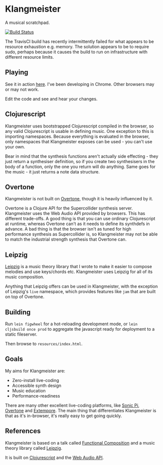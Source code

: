 Klangmeister
============

A musical scratchpad.

[![Build Status](https://travis-ci.org/ctford/klangmeister.png)](https://travis-ci.org/ctford/klangmeister)

The TravisCI build has recently intermittently failed for what appears to be resource exhaustion e.g. memory. The solution appears to be to require sudo, perhaps because it causes the build to run on infrastructure with different resource limits. 

Playing
-------

See it in action [here](http://ctford.github.io/klangmeister/). I've been developing in Chrome. Other browsers may or may not work.

Edit the code and see and hear your changes.

Clojurescript
-------------

Klangmeister uses bootstrapped Clojurescript compiled in the browser, so any valid Clojurescript is usable in defining music. One exception to this is importing namespaces. Because everything is evaluated in the browser, only namespaces that Klangmeister exposes can be used - you can't use your own.

Bear in mind that the synthesis functions aren't actually side effecting - they just return a synthesiser definition, so if you create two synthesisers in the body of a function, only the one you return will do anything. Same goes for the music - it just returns a note data structure.

Overtone
--------

Klangmeister is not built on [Overtone](https://overtone.github.io/), though it is heavily influenced by it.

Overtone is a Clojure API for the Supercollider synthesis server. Klangmeister uses the Web Audio API provided by browsers. This has different trade-offs. A good thing is that you can use ordinary Clojurescript at runtime, whereas Overtone can't as it needs to define its synthdefs in advance. A bad thing is that the browser isn't as tuned for high performance synthesis as Supercollider is, so Klangmeister may not be able to match the industrial strength synthesis that Overtone can.

Leipzig
-------

[Leipzig](https://github.com/ctford/leipzig) is a music theory library that I wrote to make it easier to compose melodies and use keys/chords etc. Klangmeister uses Leipzig for all of its music composition.

Anything that Leipzig offers can be used in Klangmeister, with the exception of Leipzig's `live` namespace, which provides features like `jam` that are built on top of Overtone.

Building
--------

Run `lein figwheel` for a hot-reloading development mode, or `lein cljsbuild once prod` to aggregate the javascript ready for deployment to a static fileserver.

Then browse to `resources/index.html`.

Goals
-----
My aims for Klangmeister are:
* Zero-install live-coding
* Accessible synth design
* Music education
* Performance-readiness

There are many other excellent live-coding platforms, like [Sonic Pi](http://sonic-pi.net/), [Overtone](https://overtone.github.io/) and [Extempore](http://extempore.moso.com.au/). The main thing that differentiates Klangmeister is that as it's in-browser, it's really easy to get going quickly.

References
----------
Klangmeister is based on a talk called [Functional Composition](https://www.youtube.com/watch?v=Mfsnlbd-4xQ) and a music theory library called [Leipzig](https://github.com/ctford/leipzig).

It is built on [Clojurescript](https://github.com/clojure/clojurescript) and the [Web Audio API](https://www.w3.org/TR/webaudio/).
